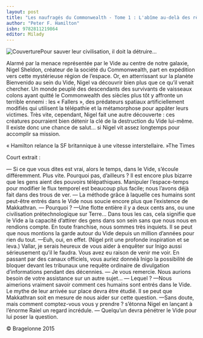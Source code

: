 ```yaml
---
layout: post
title: "Les naufragés du Commonwealth - Tome 1 : L'abîme au-delà des rêves"
author: "Peter F. Hamilton"
isbn: 9782811219864
editor: Milady
---
```


![Couverture](/img/9782811219864.jpg)Pour sauver leur civilisation, il doit la détruire...

 Alarmé par la menace représentée par le Vide au centre de notre galaxie, Nigel Sheldon, créateur de la société du Commonwealth, part en expédition vers cette mystérieuse région de l’espace. Or, en atterrissant sur la planète Bienvenido au sein du Vide, Nigel va découvrir bien plus que ce qu’il venait chercher. Un monde peuplé des descendants des survivants de vaisseaux colons ayant quitté le Commonwealth des siècles plus tôt y affronte un terrible ennemi : les « Fallers », des prédateurs spatiaux artificiellement modifiés qui utilisent la télépathie et la métamorphose pour appâter leurs victimes. Très vite, cependant, Nigel fait une autre découverte : ces créatures pourraient bien détenir la clé de la destruction du Vide lui-même. Il existe donc une chance de salut... si Nigel vit assez longtemps pour accomplir sa mission.

« Hamilton relance la SF britannique à une vitesse interstellaire. »The Times

 Court extrait :

— Si ce que vous dites est vrai, alors le temps, dans le Vide, s’écoule différemment. Plus vite. Pourquoi pas, d’ailleurs ? Il est encore plus bizarre que les gens aient des pouvoirs télépathiques. Manipuler l’espace-temps pour modifier le flux temporel est beaucoup plus facile; nous l’avons déjà fait dans des trous de ver.
— La méthode grâce à laquelle ces humains sont peut-être entrés dans le Vide nous soucie encore plus que l’existence de Makkathran.
— Pourquoi ?
—Une flotte entière il y a deux cents ans, ou une civilisation prétechnologique sur Terre... Dans tous les cas, cela signifie que le Vide a la capacité d’attirer des gens dans son sein sans que nous nous en rendions compte. En toute franchise, nous sommes très inquiets. Il se peut que nous montions la garde autour du Vide depuis un million d’années pour rien du tout.
—Euh, oui, en effet. (Nigel prit une profonde inspiration et se leva.) Vallar, je serais heureux de vous aider à enquêter sur Inigo aussi sérieusement qu’il le faudra. Vous avez eu raison de venir me voir. En passant par des canaux officiels, vous auriez donnéà Inigo la possibilité de bloquer devant les tribunaux une requête ordinaire de divulgation d’informations pendant des décennies.
— Je vous remercie. Nous aurions besoin de votre assistance sur un autre sujet...
— Lequel ?
—Nous aimerions vraiment savoir comment ces humains sont entrés dans le Vide. Le mythe de leur arrivée sur place devra être étudié. Il se peut que Makkathran soit en mesure de nous aider sur cette question.
—Sans doute, mais comment comptez-vous vous y prendre ? s’étonna Nigel en lançant à l’énorme Raiel un regard incrédule.
— Quelqu’un devra pénétrer le Vide pour lui poser la question.

© Bragelonne 2015